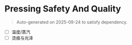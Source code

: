 # Pressing Safety And Quality

> Auto-generated on 2025-09-24 to satisfy dependency.

- [ ] 温度/蒸汽
- [ ] 烫痕与光泽
